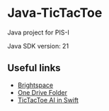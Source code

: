 # Java-TicTacToe
Java project for PIS-I

Java SDK version: 21

## Useful links
- [Brightspace](https://brightspace.hanze.nl/d2l/home/13089)
- [One Drive Folder](https://hanzenl-my.sharepoint.com/:f:/r/personal/a_van_de_vosse_st_hanze_nl/Documents/Project%20Intelligente%20Systemen%20I?csf=1&web=1&e=N7nIWR)
- [TicTacToe AI in Swift](https://github.com/TopScrech/TicTacToe-AI)
